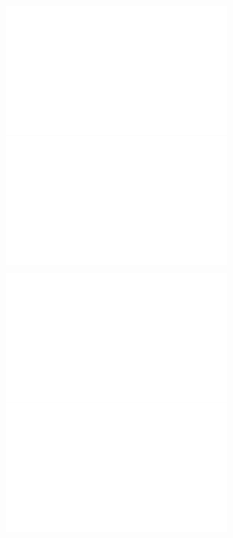![](https://raw.githubusercontent.com/kuromidev/github-stats/master/generated/overview.svg#gh-dark-mode-only)
![](https://raw.githubusercontent.com/kuromidev/github-stats/master/generated/overview.svg#gh-light-mode-only)

![](https://raw.githubusercontent.com/kuromidev/github-stats/master/generated/languages.svg#gh-dark-mode-only)
![](https://raw.githubusercontent.com/kuromidev/github-stats/master/generated/languages.svg#gh-light-mode-only)
